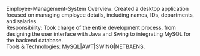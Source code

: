 Employee-Management-System
Overview: Created a desktop application focused on
managing employee details, including names, IDs,
departments, and salaries.<br/>
Responsibility: Took charge of the entire development
process, from designing the user interface with Java and
Swing to integrating MySQL for the backend database.<br/>
Tools & Technologies: MySQL|AWT|SWING|NETBAENS.


